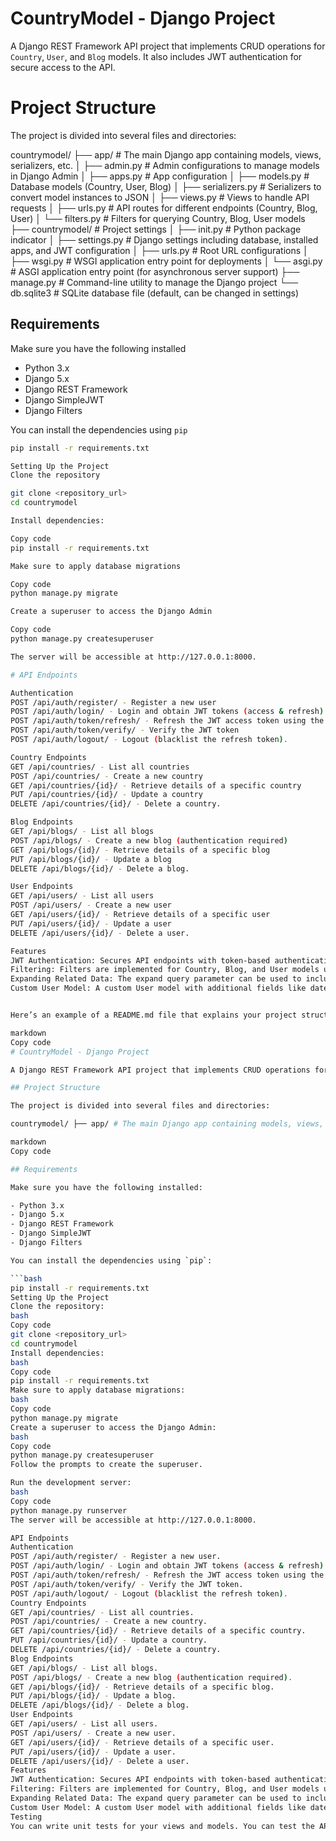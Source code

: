 # CountryModel - Django Project

A Django REST Framework API project that implements CRUD operations for `Country`, `User`, and `Blog` models. It also includes JWT authentication for secure access to the API.

 # Project Structure

The project is divided into several files and directories:

countrymodel/ ├── app/ # The main Django app containing models, views, serializers, etc.
│ ├── admin.py # Admin configurations to manage models in Django Admin │ 
├── apps.py # App configuration │
├── models.py # Database models (Country, User, Blog) │
├── serializers.py # Serializers to convert model instances to JSON │
├── views.py # Views to handle API requests │
├── urls.py # API routes for different endpoints (Country, Blog, User) │ 
└── filters.py # Filters for querying Country, Blog, User models 
├── countrymodel/ # Project settings │ 
├── init.py # Python package indicator │ 
├── settings.py # Django settings including database, installed apps, and JWT configuration │
├── urls.py # Root URL configurations │ 
├── wsgi.py # WSGI application entry point for deployments │ 
└── asgi.py # ASGI application entry point (for asynchronous server support) 
├── manage.py # Command-line utility to manage the Django project 
└── db.sqlite3 # SQLite database file (default, can be changed in settings)

## Requirements

Make sure you have the following installed

- Python 3.x
- Django 5.x
- Django REST Framework
- Django SimpleJWT
- Django Filters

You can install the dependencies using `pip`

```bash
pip install -r requirements.txt

Setting Up the Project
Clone the repository

git clone <repository_url>
cd countrymodel

Install dependencies:

Copy code
pip install -r requirements.txt

Make sure to apply database migrations

Copy code
python manage.py migrate

Create a superuser to access the Django Admin

Copy code
python manage.py createsuperuser

The server will be accessible at http://127.0.0.1:8000.

# API Endpoints

Authentication
POST /api/auth/register/ - Register a new user
POST /api/auth/login/ - Login and obtain JWT tokens (access & refresh)
POST /api/auth/token/refresh/ - Refresh the JWT access token using the refresh token
POST /api/auth/token/verify/ - Verify the JWT token
POST /api/auth/logout/ - Logout (blacklist the refresh token).

Country Endpoints
GET /api/countries/ - List all countries
POST /api/countries/ - Create a new country
GET /api/countries/{id}/ - Retrieve details of a specific country
PUT /api/countries/{id}/ - Update a country
DELETE /api/countries/{id}/ - Delete a country.

Blog Endpoints
GET /api/blogs/ - List all blogs
POST /api/blogs/ - Create a new blog (authentication required)
GET /api/blogs/{id}/ - Retrieve details of a specific blog
PUT /api/blogs/{id}/ - Update a blog
DELETE /api/blogs/{id}/ - Delete a blog.

User Endpoints
GET /api/users/ - List all users
POST /api/users/ - Create a new user
GET /api/users/{id}/ - Retrieve details of a specific user
PUT /api/users/{id}/ - Update a user
DELETE /api/users/{id}/ - Delete a user.

Features
JWT Authentication: Secures API endpoints with token-based authentication.
Filtering: Filters are implemented for Country, Blog, and User models using django_filters.
Expanding Related Data: The expand query parameter can be used to include related data in API responses (e.g., fetching Country details with User data).
Custom User Model: A custom User model with additional fields like date_of_birth and bio.


Here’s an example of a README.md file that explains your project structure and how to run the application:

markdown
Copy code
# CountryModel - Django Project

A Django REST Framework API project that implements CRUD operations for `Country`, `User`, and `Blog` models. It also includes JWT authentication for secure access to the API.

## Project Structure

The project is divided into several files and directories:

countrymodel/ ├── app/ # The main Django app containing models, views, serializers, etc. │ ├── admin.py # Admin configurations to manage models in Django Admin │ ├── apps.py # App configuration │ ├── models.py # Database models (Country, User, Blog) │ ├── serializers.py # Serializers to convert model instances to JSON │ ├── views.py # Views to handle API requests │ ├── urls.py # API routes for different endpoints (Country, Blog, User) │ └── filters.py # Filters for querying Country, Blog, User models ├── countrymodel/ # Project settings │ ├── init.py # Python package indicator │ ├── settings.py # Django settings including database, installed apps, and JWT configuration │ ├── urls.py # Root URL configurations │ ├── wsgi.py # WSGI application entry point for deployments │ └── asgi.py # ASGI application entry point (for asynchronous server support) ├── manage.py # Command-line utility to manage the Django project └── db.sqlite3 # SQLite database file (default, can be changed in settings)

markdown
Copy code

## Requirements

Make sure you have the following installed:

- Python 3.x
- Django 5.x
- Django REST Framework
- Django SimpleJWT
- Django Filters

You can install the dependencies using `pip`:

```bash
pip install -r requirements.txt
Setting Up the Project
Clone the repository:
bash
Copy code
git clone <repository_url>
cd countrymodel
Install dependencies:
bash
Copy code
pip install -r requirements.txt
Make sure to apply database migrations:
bash
Copy code
python manage.py migrate
Create a superuser to access the Django Admin:
bash
Copy code
python manage.py createsuperuser
Follow the prompts to create the superuser.

Run the development server:
bash
Copy code
python manage.py runserver
The server will be accessible at http://127.0.0.1:8000.

API Endpoints
Authentication
POST /api/auth/register/ - Register a new user.
POST /api/auth/login/ - Login and obtain JWT tokens (access & refresh).
POST /api/auth/token/refresh/ - Refresh the JWT access token using the refresh token.
POST /api/auth/token/verify/ - Verify the JWT token.
POST /api/auth/logout/ - Logout (blacklist the refresh token).
Country Endpoints
GET /api/countries/ - List all countries.
POST /api/countries/ - Create a new country.
GET /api/countries/{id}/ - Retrieve details of a specific country.
PUT /api/countries/{id}/ - Update a country.
DELETE /api/countries/{id}/ - Delete a country.
Blog Endpoints
GET /api/blogs/ - List all blogs.
POST /api/blogs/ - Create a new blog (authentication required).
GET /api/blogs/{id}/ - Retrieve details of a specific blog.
PUT /api/blogs/{id}/ - Update a blog.
DELETE /api/blogs/{id}/ - Delete a blog.
User Endpoints
GET /api/users/ - List all users.
POST /api/users/ - Create a new user.
GET /api/users/{id}/ - Retrieve details of a specific user.
PUT /api/users/{id}/ - Update a user.
DELETE /api/users/{id}/ - Delete a user.
Features
JWT Authentication: Secures API endpoints with token-based authentication.
Filtering: Filters are implemented for Country, Blog, and User models using django_filters.
Expanding Related Data: The expand query parameter can be used to include related data in API responses (e.g., fetching Country details with User data).
Custom User Model: A custom User model with additional fields like date_of_birth and bio.
Testing
You can write unit tests for your views and models. You can test the API with tools like Postman or curl by interacting with the endpoints.

